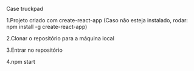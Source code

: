 Case truckpad

1.Projeto criado com create-react-app
 (Caso não esteja instalado, rodar: npm install -g create-react-app)

2.Clonar o repositório para a máquina local

3.Entrar no repositório

4.npm start